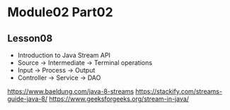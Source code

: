 # Module02 Part02

## Lesson08

- Introduction to Java Stream API
- Source -> Intermediate -> Terminal operations
- Input -> Process -> Output
- Controller -> Service -> DAO

https://www.baeldung.com/java-8-streams
https://stackify.com/streams-guide-java-8/
https://www.geeksforgeeks.org/stream-in-java/